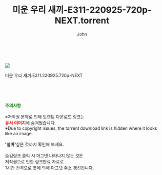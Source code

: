 ﻿---
layout: post
title:  "    미운 우리 새끼-E311-220925-720p-NEXT.torrent"
author: John
categories: [ TV ]
tags: [  ]
image: https://torrentrj55.com/uploadfile/full/7579f0bbc3787f48ce51026ddb574abe058e557b.jpg 
description: "    미운 우리 새끼-E311-220925-720p-NEXT torrent 정보 공유"
toc: true
toc_sticky: true
---

<br>
<p><img src="https://torrentrj55.com/uploadfile/full/7579f0bbc3787f48ce51026ddb574abe058e557b.jpg"/></p>
 미운 우리 새끼.E311.220925.720p-NEXT  
    
<br><br><br>
<p data-ke-size="size16"><b><span style="color: green;">주의사항</span></b><br /><br />※저작권 문제로 인해 토렌트 다운로드 링크는<br /><b><span style="color: red;">유사 이미지</span></b>에 숨겨뒀습니다.<br />※Due to copyright issues, the torrent download link is hidden where it looks like an image.<br /><br /><b>'설마'</b>싶은 것까지 확인해 보세요.<br /><br />숨김링크 클릭 시 마그넷 나타나지 않는 것은<br />저작권으로 인한 링크만료 자료로<br />1시간 간격으로 봇에 의해 마그넷 주소 갱신됩니다.</p>
